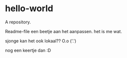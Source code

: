 # hello-world
A repository.

Readme-file een beetje aan het aanpassen. het is me wat.

sjonge kan het ook lokaal?? O.o ('.')

nog een keertje dan :D